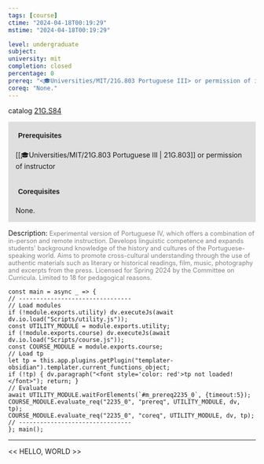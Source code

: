 ```yaml
---
tags: [course]
ctime: "2024-04-18T00:19:29"
mstime: "2024-04-18T00:19:29"

level: undergraduate
subject: 
university: mit
completion: closed
percentage: 0
prereq: "<🎓Universities/MIT/21G.803 Portuguese III> or permission of instructor"
coreq: "None."
---
```


catalog [21G.S84](http://student.mit.edu/catalog/m21Gh.html#21G.S84)

<span style="display: block; padding: 15px; background-color: rgb(100, 100, 100, 0.2);"><font id="m_prereq2235_0" style="display: block; font-family: Arial, sans-serif; font-weight: bold; padding: 5px">Prerequisites</font><br><span id="prereq2235_0">[[🎓Universities/MIT/21G.803 Portuguese III | 21G.803]] or permission of instructor</span></span>
<span style="display: block; padding: 15px; background-color: rgb(100, 100, 100, 0.2);"><font id="m_coreq2235_0" style="display: block; font-family: Arial, sans-serif; font-weight: bold; padding: 5px">Corequisites</font><br><span id="coreq2235_0">None.</span></span>

<font style="">Description:</font>
<font style="color: grey; font-size: 0.8rem;">Experimental version of Portuguese IV, which offers a combination of in-person and remote instruction. Develops linguistic competence and expands students' background knowledge of the history and cultures of the Portuguese-speaking world. Aims to promote cross-cultural understanding through the use of authentic materials such as literary or historical readings, film, music, photography and excerpts from the press. Licensed for Spring 2024 by the Committee on Curricula. Limited to 18 for pedagogical reasons.</font>

```dataviewjs
const main = async _ => {
// --------------------------------
// Load modules
if (!module.exports.utility) dv.executeJs(await dv.io.load("Scripts/utility.js"));
const UTILITY_MODULE = module.exports.utility;
if (!module.exports.course) dv.executeJs(await dv.io.load("Scripts/course.js"));
const COURSE_MODULE = module.exports.course;
// Load tp
let tp = this.app.plugins.getPlugin("templater-obsidian").templater.current_functions_object;
if (!tp) { dv.paragraph("<font style='color: red'>tp not loaded!</font>"); return; }
// Evaluate
await UTILITY_MODULE.waitForElements(`#m_prereq2235_0`, {timeout:5});
COURSE_MODULE.evaluate_req("2235_0", "prereq", UTILITY_MODULE, dv, tp);
COURSE_MODULE.evaluate_req("2235_0", "coreq", UTILITY_MODULE, dv, tp);
// --------------------------------
}; main();
```

---

<< HELLO, WORLD >>
